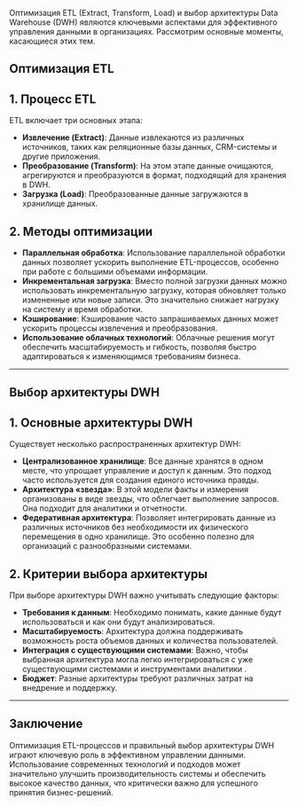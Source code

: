 
Оптимизация ETL (Extract, Transform, Load) и выбор архитектуры Data Warehouse (DWH) являются ключевыми аспектами для эффективного управления данными в организациях. Рассмотрим основные моменты, касающиеся этих тем.

## Оптимизация ETL

## 1. Процесс ETL

ETL включает три основных этапа:

- **Извлечение (Extract)**: Данные извлекаются из различных источников, таких как реляционные базы данных, CRM-системы и другие приложения.
- **Преобразование (Transform)**: На этом этапе данные очищаются, агрегируются и преобразуются в формат, подходящий для хранения в DWH.
- **Загрузка (Load)**: Преобразованные данные загружаются в хранилище данных.

## 2. Методы оптимизации

- **Параллельная обработка**: Использование параллельной обработки данных позволяет ускорить выполнение ETL-процессов, особенно при работе с большими объемами информации.
- **Инкрементальная загрузка**: Вместо полной загрузки данных можно использовать инкрементальную загрузку, которая обновляет только измененные или новые записи. Это значительно снижает нагрузку на систему и время обработки.
- **Кэширование**: Кэширование часто запрашиваемых данных может ускорить процессы извлечения и преобразования.
- **Использование облачных технологий**: Облачные решения могут обеспечить масштабируемость и гибкость, позволяя быстро адаптироваться к изменяющимся требованиям бизнеса.

---

## Выбор архитектуры DWH

## 1. Основные архитектуры DWH

Существует несколько распространенных архитектур DWH:

- **Централизованное хранилище**: Все данные хранятся в одном месте, что упрощает управление и доступ к данным. Это подход часто используется для создания единого источника правды.
- **Архитектура «звезда»**: В этой модели факты и измерения организованы в виде звезды, что облегчает выполнение запросов. Она подходит для аналитики и отчетности.
- **Федеративная архитектура**: Позволяет интегрировать данные из различных источников без необходимости их физического перемещения в одно хранилище. Это особенно полезно для организаций с разнообразными системами.

## 2. Критерии выбора архитектуры

При выборе архитектуры DWH важно учитывать следующие факторы:

- **Требования к данным**: Необходимо понимать, какие данные будут использоваться и как они будут анализироваться.
- **Масштабируемость**: Архитектура должна поддерживать возможность роста объемов данных и количества пользователей.
- **Интеграция с существующими системами**: Важно, чтобы выбранная архитектура могла легко интегрироваться с уже существующими системами и инструментами аналитики [](https://renta.im/ru/blog/data-warehouse-vs-data-lake-vs-data-lakehouse/).
- **Бюджет**: Разные архитектуры требуют различных затрат на внедрение и поддержку.

---

## Заключение

Оптимизация ETL-процессов и правильный выбор архитектуры DWH играют ключевую роль в эффективном управлении данными. Использование современных технологий и подходов может значительно улучшить производительность системы и обеспечить высокое качество данных, что критически важно для успешного принятия бизнес-решений.